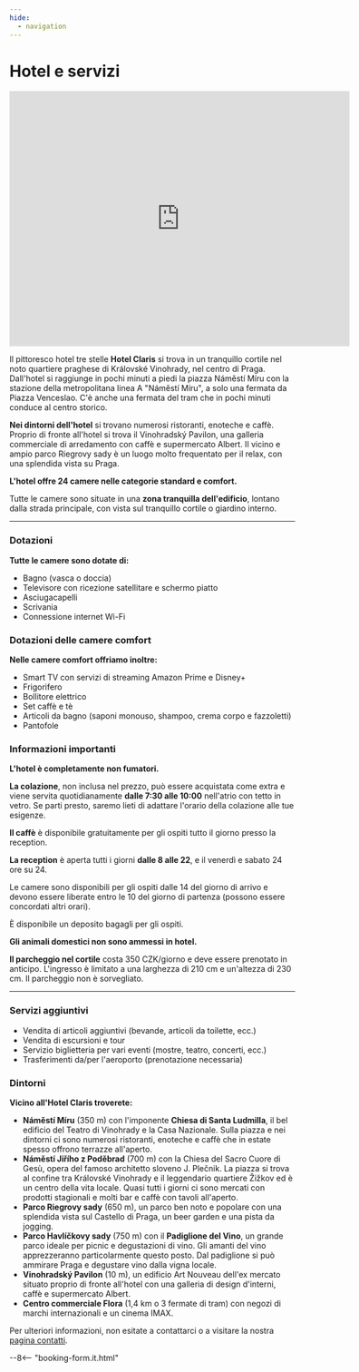 ```yaml
---
hide:
  - navigation
---
```


# **Hotel e servizi**

<div style="text-align: center;">
<iframe src="https://www.google.com/maps/embed?pb=!4v1748877489265!6m8!1m7!1sCAoSLEFGMVFpcFBMdDduRnc3SE1NbkVDZzRfN3VIeHJrSjhXOFY2MXo4dDlxcUdi!2m2!1d50.07592187760594!2d14.44256056896022!3f101.03!4f-2.4399999999999977!5f0.4000000000000002" width="600" height="450" style="border:0;" allowfullscreen="" loading="lazy" referrerpolicy="no-referrer-when-downgrade"></iframe>
</div>

Il pittoresco hotel tre stelle **Hotel Claris** si trova in un tranquillo cortile nel noto quartiere praghese di Královské Vinohrady, nel centro di Praga. Dall'hotel si raggiunge in pochi minuti a piedi la piazza Náměstí Míru con la stazione della metropolitana linea A "Náměstí Míru", a solo una fermata da Piazza Venceslao. C'è anche una fermata del tram che in pochi minuti conduce al centro storico.

**Nei dintorni dell'hotel** si trovano numerosi ristoranti, enoteche e caffè. Proprio di fronte all'hotel si trova il Vinohradský Pavilon, una galleria commerciale di arredamento con caffè e supermercato Albert. Il vicino e ampio parco Riegrovy sady è un luogo molto frequentato per il relax, con una splendida vista su Praga.

**L'hotel offre 24 camere nelle categorie standard e comfort.**

Tutte le camere sono situate in una **zona tranquilla dell'edificio**, lontano dalla strada principale, con vista sul tranquillo cortile o giardino interno.

---

### Dotazioni

**Tutte le camere sono dotate di:**

- Bagno (vasca o doccia)  
- Televisore con ricezione satellitare e schermo piatto  
- Asciugacapelli  
- Scrivania  
- Connessione internet Wi-Fi  

### Dotazioni delle camere comfort

**Nelle camere comfort offriamo inoltre:**

- Smart TV con servizi di streaming Amazon Prime e Disney+  
- Frigorifero  
- Bollitore elettrico  
- Set caffè e tè  
- Articoli da bagno (saponi monouso, shampoo, crema corpo e fazzoletti)  
- Pantofole  

### Informazioni importanti

**L'hotel è completamente non fumatori.**

**La colazione**, non inclusa nel prezzo, può essere acquistata come extra e viene servita quotidianamente **dalle 7:30 alle 10:00** nell'atrio con tetto in vetro. Se parti presto, saremo lieti di adattare l'orario della colazione alle tue esigenze.

**Il caffè** è disponibile gratuitamente per gli ospiti tutto il giorno presso la reception.

**La reception** è aperta tutti i giorni **dalle 8 alle 22**, e il venerdì e sabato 24 ore su 24.

Le camere sono disponibili per gli ospiti dalle 14 del giorno di arrivo e devono essere liberate entro le 10 del giorno di partenza (possono essere concordati altri orari).

È disponibile un deposito bagagli per gli ospiti.

**Gli animali domestici non sono ammessi in hotel.**

**Il parcheggio nel cortile** costa 350 CZK/giorno e deve essere prenotato in anticipo. L'ingresso è limitato a una larghezza di 210 cm e un'altezza di 230 cm. Il parcheggio non è sorvegliato.

---

### Servizi aggiuntivi

- Vendita di articoli aggiuntivi (bevande, articoli da toilette, ecc.)  
- Vendita di escursioni e tour  
- Servizio biglietteria per vari eventi (mostre, teatro, concerti, ecc.)  
- Trasferimenti da/per l'aeroporto (prenotazione necessaria)  

### Dintorni

**Vicino all'Hotel Claris troverete:**

- **Náměstí Míru** (350 m) con l'imponente **Chiesa di Santa Ludmilla**, il bel edificio del Teatro di Vinohrady e la Casa Nazionale. Sulla piazza e nei dintorni ci sono numerosi ristoranti, enoteche e caffè che in estate spesso offrono terrazze all'aperto.  
- **Náměstí Jiřího z Poděbrad** (700 m) con la Chiesa del Sacro Cuore di Gesù, opera del famoso architetto sloveno J. Plečnik. La piazza si trova al confine tra Královské Vinohrady e il leggendario quartiere Žižkov ed è un centro della vita locale. Quasi tutti i giorni ci sono mercati con prodotti stagionali e molti bar e caffè con tavoli all'aperto.  
- **Parco Riegrovy sady** (650 m), un parco ben noto e popolare con una splendida vista sul Castello di Praga, un beer garden e una pista da jogging.  
- **Parco Havlíčkovy sady** (750 m) con il **Padiglione del Vino**, un grande parco ideale per picnic e degustazioni di vino. Gli amanti del vino apprezzeranno particolarmente questo posto. Dal padiglione si può ammirare Praga e degustare vino dalla vigna locale.  
- **Vinohradský Pavilon** (10 m), un edificio Art Nouveau dell'ex mercato situato proprio di fronte all'hotel con una galleria di design d'interni, caffè e supermercato Albert.  
- **Centro commerciale Flora** (1,4 km o 3 fermate di tram) con negozi di marchi internazionali e un cinema IMAX.  

Per ulteriori informazioni, non esitate a contattarci o a visitare la nostra [pagina contatti](contact.md).

--8<-- "booking-form.it.html"